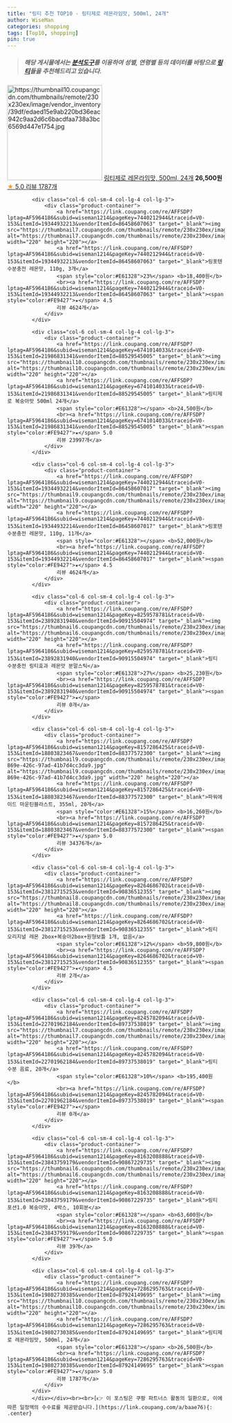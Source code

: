 ```yaml
---
title: "링티 추천 TOP10 - 링티제로 레몬라임맛, 500ml, 24개"
author: WiseMan
categories: shopping
tags: [Top10, shopping]
pin: true
---
```


> ##### 해당 게시물에서는 [**분석도구**](https://itemscout.io/)를 이용하여 **성별**, **연령별** 등의 데이터를 바탕으로 [**링티**](https://link.coupang.com/a/baae76)들을 추천해드리고 있습니다.
<div class="container"><div class="row">
            <div class="col-6 col-sm-4 col-lg-4 col-lg-3">
                <div class="product-container">
                    <a href="https://link.coupang.com/re/AFFSDP?lptag=AF5964186&subid=wiseman1214&pageKey=7286295763&traceid=V0-153&itemId=19802730385&vendorItemId=87924149695" target="_blank"><img src="https://thumbnail10.coupangcdn.com/thumbnails/remote/230x230ex/image/vendor_inventory/39df/edaed15e9ab220bd36eac942c9aa2d6c6bacdfaa738a3bc6569d447e1754.jpg" alt="https://thumbnail10.coupangcdn.com/thumbnails/remote/230x230ex/image/vendor_inventory/39df/edaed15e9ab220bd36eac942c9aa2d6c6bacdfaa738a3bc6569d447e1754.jpg" width="220" height="220"></a>
                    <a href="https://link.coupang.com/re/AFFSDP?lptag=AF5964186&subid=wiseman1214&pageKey=7286295763&traceid=V0-153&itemId=19802730385&vendorItemId=87924149695" target="_blank">링티제로 레몬라임맛, 500ml, 24개</a>
                    <span style="color:#E61328"></span> <b>26,500원</b>
                    <br><a href="https://link.coupang.com/re/AFFSDP?lptag=AF5964186&subid=wiseman1214&pageKey=7286295763&traceid=V0-153&itemId=19802730385&vendorItemId=87924149695" target="_blank"><span style="color:#FE9427">★</span> 5.0
                    리뷰 1787개</a>
                </div>
            </div>
            
            <div class="col-6 col-sm-4 col-lg-4 col-lg-3">
                <div class="product-container">
                    <a href="https://link.coupang.com/re/AFFSDP?lptag=AF5964186&subid=wiseman1214&pageKey=7440212944&traceid=V0-153&itemId=19344932213&vendorItemId=86458607063" target="_blank"><img src="https://thumbnail7.coupangcdn.com/thumbnails/remote/230x230ex/image/vendor_inventory/ae54/05c3512bd089c11b5c71199f1aeafbc5ac62e084f455fdd8c2fe3457e204.jpg" alt="https://thumbnail7.coupangcdn.com/thumbnails/remote/230x230ex/image/vendor_inventory/ae54/05c3512bd089c11b5c71199f1aeafbc5ac62e084f455fdd8c2fe3457e204.jpg" width="220" height="220"></a>
                    <a href="https://link.coupang.com/re/AFFSDP?lptag=AF5964186&subid=wiseman1214&pageKey=7440212944&traceid=V0-153&itemId=19344932213&vendorItemId=86458607063" target="_blank">링포텐 수분충전 레몬맛, 110g, 3개</a>
                    <span style="color:#E61328">23%</span> <b>18,400원</b>
                    <br><a href="https://link.coupang.com/re/AFFSDP?lptag=AF5964186&subid=wiseman1214&pageKey=7440212944&traceid=V0-153&itemId=19344932213&vendorItemId=86458607063" target="_blank"><span style="color:#FE9427">★</span> 4.5
                    리뷰 4624개</a>
                </div>
            </div>
            
            <div class="col-6 col-sm-4 col-lg-4 col-lg-3">
                <div class="product-container">
                    <a href="https://link.coupang.com/re/AFFSDP?lptag=AF5964186&subid=wiseman1214&pageKey=6741014033&traceid=V0-153&itemId=21986831341&vendorItemId=88529545005" target="_blank"><img src="https://thumbnail10.coupangcdn.com/thumbnails/remote/230x230ex/image/vendor_inventory/3a5b/ed9eb3c4317d72dc76b7065cfa039602a4204daa3cd87f4c86d731ef7b9b.jpg" alt="https://thumbnail10.coupangcdn.com/thumbnails/remote/230x230ex/image/vendor_inventory/3a5b/ed9eb3c4317d72dc76b7065cfa039602a4204daa3cd87f4c86d731ef7b9b.jpg" width="220" height="220"></a>
                    <a href="https://link.coupang.com/re/AFFSDP?lptag=AF5964186&subid=wiseman1214&pageKey=6741014033&traceid=V0-153&itemId=21986831341&vendorItemId=88529545005" target="_blank">링티제로 복숭아맛 500ml 24개</a>
                    <span style="color:#E61328"></span> <b>24,500원</b>
                    <br><a href="https://link.coupang.com/re/AFFSDP?lptag=AF5964186&subid=wiseman1214&pageKey=6741014033&traceid=V0-153&itemId=21986831341&vendorItemId=88529545005" target="_blank"><span style="color:#FE9427">★</span> 5.0
                    리뷰 23997개</a>
                </div>
            </div>
            
            <div class="col-6 col-sm-4 col-lg-4 col-lg-3">
                <div class="product-container">
                    <a href="https://link.coupang.com/re/AFFSDP?lptag=AF5964186&subid=wiseman1214&pageKey=7440212944&traceid=V0-153&itemId=19344932214&vendorItemId=86458607017" target="_blank"><img src="https://thumbnail9.coupangcdn.com/thumbnails/remote/230x230ex/image/vendor_inventory/0bd3/c362c3c50cadc016d7a5b5c70be87f128f8f2cbe0380b69c28443184d71d.jpg" alt="https://thumbnail9.coupangcdn.com/thumbnails/remote/230x230ex/image/vendor_inventory/0bd3/c362c3c50cadc016d7a5b5c70be87f128f8f2cbe0380b69c28443184d71d.jpg" width="220" height="220"></a>
                    <a href="https://link.coupang.com/re/AFFSDP?lptag=AF5964186&subid=wiseman1214&pageKey=7440212944&traceid=V0-153&itemId=19344932214&vendorItemId=86458607017" target="_blank">링포텐 수분충전 레몬맛, 110g, 11개</a>
                    <span style="color:#E61328"></span> <b>52,000원</b>
                    <br><a href="https://link.coupang.com/re/AFFSDP?lptag=AF5964186&subid=wiseman1214&pageKey=7440212944&traceid=V0-153&itemId=19344932214&vendorItemId=86458607017" target="_blank"><span style="color:#FE9427">★</span> 4.5
                    리뷰 4624개</a>
                </div>
            </div>
            
            <div class="col-6 col-sm-4 col-lg-4 col-lg-3">
                <div class="product-container">
                    <a href="https://link.coupang.com/re/AFFSDP?lptag=AF5964186&subid=wiseman1214&pageKey=8259578781&traceid=V0-153&itemId=23892831940&vendorItemId=90915504974" target="_blank"><img src="https://thumbnail6.coupangcdn.com/thumbnails/remote/230x230ex/image/vendor_inventory/b352/57dbea96a04068a4bbd2614795af9bbd0edd662f2d15d80781366298fb21.png" alt="https://thumbnail6.coupangcdn.com/thumbnails/remote/230x230ex/image/vendor_inventory/b352/57dbea96a04068a4bbd2614795af9bbd0edd662f2d15d80781366298fb21.png" width="220" height="220"></a>
                    <a href="https://link.coupang.com/re/AFFSDP?lptag=AF5964186&subid=wiseman1214&pageKey=8259578781&traceid=V0-153&itemId=23892831940&vendorItemId=90915504974" target="_blank">링티 수분충전 링티효과 레몬맛 분말스틱</a>
                    <span style="color:#E61328">27%</span> <b>25,230원</b>
                    <br><a href="https://link.coupang.com/re/AFFSDP?lptag=AF5964186&subid=wiseman1214&pageKey=8259578781&traceid=V0-153&itemId=23892831940&vendorItemId=90915504974" target="_blank"><span style="color:#FE9427">★</span> 
                    리뷰 0개</a>
                </div>
            </div>
            
            <div class="col-6 col-sm-4 col-lg-4 col-lg-3">
                <div class="product-container">
                    <a href="https://link.coupang.com/re/AFFSDP?lptag=AF5964186&subid=wiseman1214&pageKey=8157286425&traceid=V0-153&itemId=18803823467&vendorItemId=88377572300" target="_blank"><img src="https://thumbnail9.coupangcdn.com/thumbnails/remote/230x230ex/image/retail/images/2024/01/15/16/2/a531a718-869e-426c-97ad-41b7d4cc3da9.jpg" alt="https://thumbnail9.coupangcdn.com/thumbnails/remote/230x230ex/image/retail/images/2024/01/15/16/2/a531a718-869e-426c-97ad-41b7d4cc3da9.jpg" width="220" height="220"></a>
                    <a href="https://link.coupang.com/re/AFFSDP?lptag=AF5964186&subid=wiseman1214&pageKey=8157286425&traceid=V0-153&itemId=18803823467&vendorItemId=88377572300" target="_blank">파워에이드 마운틴블라스트, 355ml, 20개</a>
                    <span style="color:#E61328">15%</span> <b>16,260원</b>
                    <br><a href="https://link.coupang.com/re/AFFSDP?lptag=AF5964186&subid=wiseman1214&pageKey=8157286425&traceid=V0-153&itemId=18803823467&vendorItemId=88377572300" target="_blank"><span style="color:#FE9427">★</span> 5.0
                    리뷰 34376개</a>
                </div>
            </div>
            
            <div class="col-6 col-sm-4 col-lg-4 col-lg-3">
                <div class="product-container">
                    <a href="https://link.coupang.com/re/AFFSDP?lptag=AF5964186&subid=wiseman1214&pageKey=8264686702&traceid=V0-153&itemId=23812715253&vendorItemId=90836512355" target="_blank"><img src="https://thumbnail8.coupangcdn.com/thumbnails/remote/230x230ex/image/vendor_inventory/5642/5a62f8301db26bea4928add09742a0aa8c0db2508a4ea377a381133606ab.jpg" alt="https://thumbnail8.coupangcdn.com/thumbnails/remote/230x230ex/image/vendor_inventory/5642/5a62f8301db26bea4928add09742a0aa8c0db2508a4ea377a381133606ab.jpg" width="220" height="220"></a>
                    <a href="https://link.coupang.com/re/AFFSDP?lptag=AF5964186&subid=wiseman1214&pageKey=8264686702&traceid=V0-153&itemId=23812715253&vendorItemId=90836512355" target="_blank">링티 오리지널 레몬 2box+복숭아2box+원형보틀 1개, 없음</a>
                    <span style="color:#E61328">12%</span> <b>59,800원</b>
                    <br><a href="https://link.coupang.com/re/AFFSDP?lptag=AF5964186&subid=wiseman1214&pageKey=8264686702&traceid=V0-153&itemId=23812715253&vendorItemId=90836512355" target="_blank"><span style="color:#FE9427">★</span> 4.5
                    리뷰 2개</a>
                </div>
            </div>
            
            <div class="col-6 col-sm-4 col-lg-4 col-lg-3">
                <div class="product-container">
                    <a href="https://link.coupang.com/re/AFFSDP?lptag=AF5964186&subid=wiseman1214&pageKey=8245782094&traceid=V0-153&itemId=22701962184&vendorItemId=89737538019" target="_blank"><img src="https://thumbnail7.coupangcdn.com/thumbnails/remote/230x230ex/image/vendor_inventory/d7a6/72560af38806574a02b348e5da512afef3b291bb79491164f04f398411a5.jpg" alt="https://thumbnail7.coupangcdn.com/thumbnails/remote/230x230ex/image/vendor_inventory/d7a6/72560af38806574a02b348e5da512afef3b291bb79491164f04f398411a5.jpg" width="220" height="220"></a>
                    <a href="https://link.coupang.com/re/AFFSDP?lptag=AF5964186&subid=wiseman1214&pageKey=8245782094&traceid=V0-153&itemId=22701962184&vendorItemId=89737538019" target="_blank">링티 수분 음료, 20개</a>
                    <span style="color:#E61328">10%</span> <b>195,400원</b>
                    <br><a href="https://link.coupang.com/re/AFFSDP?lptag=AF5964186&subid=wiseman1214&pageKey=8245782094&traceid=V0-153&itemId=22701962184&vendorItemId=89737538019" target="_blank"><span style="color:#FE9427">★</span> 
                    리뷰 0개</a>
                </div>
            </div>
            
            <div class="col-6 col-sm-4 col-lg-4 col-lg-3">
                <div class="product-container">
                    <a href="https://link.coupang.com/re/AFFSDP?lptag=AF5964186&subid=wiseman1214&pageKey=8163208888&traceid=V0-153&itemId=23843759179&vendorItemId=90867229735" target="_blank"><img src="https://thumbnail6.coupangcdn.com/thumbnails/remote/230x230ex/image/vendor_inventory/0337/5c69d10415a1919d5036161e1565875d499c9d8ab7072169215b470b50ff.jpg" alt="https://thumbnail6.coupangcdn.com/thumbnails/remote/230x230ex/image/vendor_inventory/0337/5c69d10415a1919d5036161e1565875d499c9d8ab7072169215b470b50ff.jpg" width="220" height="220"></a>
                    <a href="https://link.coupang.com/re/AFFSDP?lptag=AF5964186&subid=wiseman1214&pageKey=8163208888&traceid=V0-153&itemId=23843759179&vendorItemId=90867229735" target="_blank">링티 포션1.0 복숭아맛, 4박스, 10회분</a>
                    <span style="color:#E61328"></span> <b>63,600원</b>
                    <br><a href="https://link.coupang.com/re/AFFSDP?lptag=AF5964186&subid=wiseman1214&pageKey=8163208888&traceid=V0-153&itemId=23843759179&vendorItemId=90867229735" target="_blank"><span style="color:#FE9427">★</span> 5.0
                    리뷰 39개</a>
                </div>
            </div>
            
            <div class="col-6 col-sm-4 col-lg-4 col-lg-3">
                <div class="product-container">
                    <a href="https://link.coupang.com/re/AFFSDP?lptag=AF5964186&subid=wiseman1214&pageKey=7286295763&traceid=V0-153&itemId=19802730385&vendorItemId=87924149695" target="_blank"><img src="https://thumbnail10.coupangcdn.com/thumbnails/remote/230x230ex/image/vendor_inventory/39df/edaed15e9ab220bd36eac942c9aa2d6c6bacdfaa738a3bc6569d447e1754.jpg" alt="https://thumbnail10.coupangcdn.com/thumbnails/remote/230x230ex/image/vendor_inventory/39df/edaed15e9ab220bd36eac942c9aa2d6c6bacdfaa738a3bc6569d447e1754.jpg" width="220" height="220"></a>
                    <a href="https://link.coupang.com/re/AFFSDP?lptag=AF5964186&subid=wiseman1214&pageKey=7286295763&traceid=V0-153&itemId=19802730385&vendorItemId=87924149695" target="_blank">링티제로 레몬라임맛, 500ml, 24개</a>
                    <span style="color:#E61328"></span> <b>26,500원</b>
                    <br><a href="https://link.coupang.com/re/AFFSDP?lptag=AF5964186&subid=wiseman1214&pageKey=7286295763&traceid=V0-153&itemId=19802730385&vendorItemId=87924149695" target="_blank"><span style="color:#FE9427">★</span> 5.0
                    리뷰 1787개</a>
                </div>
            </div>
            </div></div><br><br>[👉 이 포스팅은 쿠팡 파트너스 활동의 일환으로, 이에 따른 일정액의 수수료를 제공받습니다.](https://link.coupang.com/a/baae76){: .center}